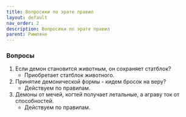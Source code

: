 ```yaml
---
title: Вопросики по эрате правил
layout: default
nav_order: 2
description: Вопросики по эрате правил
parent: Римляне
---
```

### Вопросы
1) Если демон становится животным, он сохраняет статблок?  
	* Приобретает статблок животного.  
2) Принятие демонической формы - кидем бросок на веру?  
 	* Действуем по правилам.  
3) Демоны от мечей, когтей получает летальные, а аграву ток от способностей.  
 	* Действуем по правилам.  

